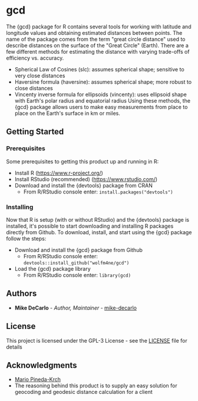 # gcd

The {gcd} package for R contains several tools for working with latitude and longitude values and obtaining estimated distances between points. The name of the package comes from the term "great circle distance" used to describe distances on the surface of the "Great Circle" (Earth). There are a few different methods for estimating the distance with varying trade-offs of efficiency vs. accuracy.
- Spherical Law of Cosines (slc): assumes spherical shape; sensitive to very close distances
- Haversine formula (haversine): assumes spherical shape; more robust to close distances
- Vincenty inverse formula for ellipsoids (vincenty): uses ellipsoid shape with Earth's polar radius and equatorial radius
Using these methods, the {gcd} package allows users to make easy measurements from place to place on the Earth's surface in km or miles.

## Getting Started


### Prerequisites

Some prerequisites to getting this product up and running in R:
- Install R (https://www.r-project.org/)
- Install RStudio (recommended) (https://www.rstudio.com/)
- Download and install the {devtools} package from CRAN
  - From R/RStudio console enter: <code>install.packages("devtools")</code>

### Installing

Now that R is setup (with or without RStudio) and the {devtools} package is installed, it's possible to start downloading and installing R packages directly from Github. To download, install, and start using the {gcd} package follow the steps:
- Download and install the {gcd} package from Github
  - From R/RStudio console enter: <code>devtools::install_github("wolfm4ne/gcd")</code>
- Load the {gcd} package library
  - From R/RStudio console enter: <code>library(gcd)</code>

## Authors

* **Mike DeCarlo** - *Author, Maintainer* - [mike-decarlo](https://github.com/mike-decarlo)

## License

This project is licensed under the GPL-3 License - see the [LICENSE](LICENSE) file for details

## Acknowledgments

* [Mario Pineda-Krch](http://pineda-krch.com/)
* The reasoning behind this product is to supply an easy solution for geocoding and geodesic distance calculation for a client
